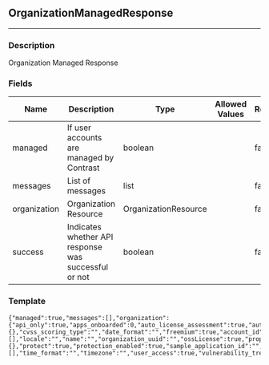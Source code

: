 ## OrganizationManagedResponse
---
### Description
Organization Managed Response
### Fields
| Name | Description | Type | Allowed Values | Required |
| ---- | ----------- | ---- | -------------- | -------- |
| managed | If user accounts are managed by Contrast | boolean |  | false |
| messages | List of messages | list |  | false |
| organization | Organization Resource | OrganizationResource |  | false |
| success | Indicates whether API response was successful or not | boolean |  | false |
### Template
```
{"managed":true,"messages":[],"organization":{"api_only":true,"apps_onboarded":0,"auto_license_assessment":true,"auto_license_protection":true,"beta_languages_enabled":true,"cloudnative_enabled":true,"creation_time":{},"cvss_scoring_type":"","date_format":"","freemium":true,"account_id":"","guest":true,"harmony_enabled":true,"is_superadmin":true,"links":[],"locale":"","name":"","organization_uuid":"","ossLicense":true,"properties":{},"protect":true,"protection_enabled":true,"sample_application_id":"","sample_server_id":0,"sast_enabled":true,"security_standard_report_enabled":true,"server_environments":[],"time_format":"","timezone":"","user_access":true,"vulnerability_trends_graph_enabled":true},"success":true}
```
